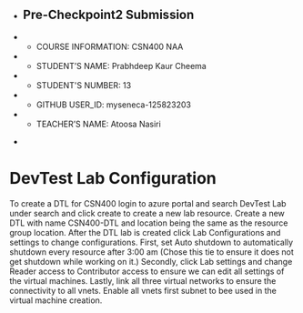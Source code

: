 + ## Pre-Checkpoint2 Submission

- * COURSE INFORMATION: CSN400 NAA
- * STUDENT’S NAME: Prabhdeep Kaur Cheema
- * STUDENT'S NUMBER: 13
- * GITHUB USER_ID: myseneca-125823203
- * TEACHER’S NAME: Atoosa Nasiri
+ 

# DevTest Lab Configuration
 To create a DTL for CSN400 login to azure portal and search DevTest Lab under search and click create to create a new lab resource. Create a new DTL with name CSN400-DTL and location being the same as the resource group location. After the DTL lab is created click  Lab Configurations and settings to change configurations.
 First, set Auto shutdown to automatically shutdown every resource after 3:00 am (Chose this tie to ensure it does not get shutdown while working on it.)
 Secondly, click Lab settings and change Reader access to Contributor access to ensure we can edit all settings of the virtual machines.
 Lastly, link all three virtual networks to ensure the connectivity to all vnets. Enable all vnets first subnet to bee used in the virtual machine creation.